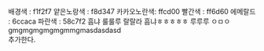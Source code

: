 배경색 : f1f2f7
얕은노랑색 : f8d347
카카오노란색: ffcd00
빨간색 : ff6d60
에메랄드 : 6ccaca
파란색 : 58c7f2
흠냐
룰룰루
랄랄라
흠냐ㅎㅎㅎㅎㅎ
루루루
ㅇㅁㅇ
gmgmgmgmgmgmmgmasdasdasd\
추가한다. 